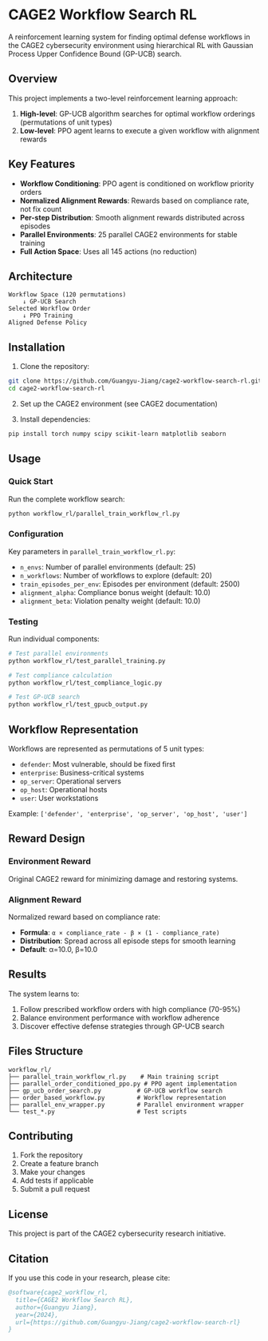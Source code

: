 # CAGE2 Workflow Search RL

A reinforcement learning system for finding optimal defense workflows in the CAGE2 cybersecurity environment using hierarchical RL with Gaussian Process Upper Confidence Bound (GP-UCB) search.

## Overview

This project implements a two-level reinforcement learning approach:

1. **High-level**: GP-UCB algorithm searches for optimal workflow orderings (permutations of unit types)
2. **Low-level**: PPO agent learns to execute a given workflow with alignment rewards

## Key Features

- **Workflow Conditioning**: PPO agent is conditioned on workflow priority orders
- **Normalized Alignment Rewards**: Rewards based on compliance rate, not fix count
- **Per-step Distribution**: Smooth alignment rewards distributed across episodes
- **Parallel Environments**: 25 parallel CAGE2 environments for stable training
- **Full Action Space**: Uses all 145 actions (no reduction)

## Architecture

```
Workflow Space (120 permutations)
    ↓ GP-UCB Search
Selected Workflow Order
    ↓ PPO Training
Aligned Defense Policy
```

## Installation

1. Clone the repository:
```bash
git clone https://github.com/Guangyu-Jiang/cage2-workflow-search-rl.git
cd cage2-workflow-search-rl
```

2. Set up the CAGE2 environment (see CAGE2 documentation)

3. Install dependencies:
```bash
pip install torch numpy scipy scikit-learn matplotlib seaborn
```

## Usage

### Quick Start

Run the complete workflow search:

```bash
python workflow_rl/parallel_train_workflow_rl.py
```

### Configuration

Key parameters in `parallel_train_workflow_rl.py`:

- `n_envs`: Number of parallel environments (default: 25)
- `n_workflows`: Number of workflows to explore (default: 20)
- `train_episodes_per_env`: Episodes per environment (default: 2500)
- `alignment_alpha`: Compliance bonus weight (default: 10.0)
- `alignment_beta`: Violation penalty weight (default: 10.0)

### Testing

Run individual components:

```bash
# Test parallel environments
python workflow_rl/test_parallel_training.py

# Test compliance calculation
python workflow_rl/test_compliance_logic.py

# Test GP-UCB search
python workflow_rl/test_gpucb_output.py
```

## Workflow Representation

Workflows are represented as permutations of 5 unit types:
- `defender`: Most vulnerable, should be fixed first
- `enterprise`: Business-critical systems
- `op_server`: Operational servers
- `op_host`: Operational hosts
- `user`: User workstations

Example: `['defender', 'enterprise', 'op_server', 'op_host', 'user']`

## Reward Design

### Environment Reward
Original CAGE2 reward for minimizing damage and restoring systems.

### Alignment Reward
Normalized reward based on compliance rate:
- **Formula**: `α × compliance_rate - β × (1 - compliance_rate)`
- **Distribution**: Spread across all episode steps for smooth learning
- **Default**: α=10.0, β=10.0

## Results

The system learns to:
1. Follow prescribed workflow orders with high compliance (70-95%)
2. Balance environment performance with workflow adherence
3. Discover effective defense strategies through GP-UCB search

## Files Structure

```
workflow_rl/
├── parallel_train_workflow_rl.py    # Main training script
├── parallel_order_conditioned_ppo.py # PPO agent implementation
├── gp_ucb_order_search.py          # GP-UCB workflow search
├── order_based_workflow.py         # Workflow representation
├── parallel_env_wrapper.py         # Parallel environment wrapper
└── test_*.py                       # Test scripts
```

## Contributing

1. Fork the repository
2. Create a feature branch
3. Make your changes
4. Add tests if applicable
5. Submit a pull request

## License

This project is part of the CAGE2 cybersecurity research initiative.

## Citation

If you use this code in your research, please cite:

```bibtex
@software{cage2_workflow_rl,
  title={CAGE2 Workflow Search RL},
  author={Guangyu Jiang},
  year={2024},
  url={https://github.com/Guangyu-Jiang/cage2-workflow-search-rl}
}
```